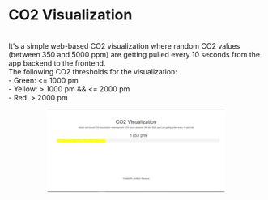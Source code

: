 # CO2 Visualization
</br>
It's a simple web-based CO2 visualization where random CO2 values (between 350 and 5000 ppm) are getting pulled every 10 seconds from the app backend to the frontend. </br>
The following CO2 thresholds for the visualization:</br>
- Green: <= 1000 pm</br>
- Yellow: > 1000 pm && <= 2000 pm</br>
- Red: > 2000 pm</br>

<p align="center">
  <img src="/public/co2.PNG" width="350"/>
</p>

